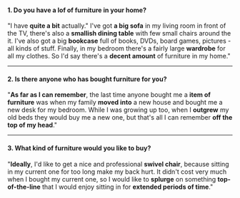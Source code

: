 #### 1. Do you have a lof of furniture in your home?
"I have **quite a bit** actually." I've got **a big sofa** in my living room in front of the TV, there's also a **smallish dining table** with few small chairs around the it. I've also got a big **bookcase** full of books, DVDs, board games, pictures - all kinds of stuff. Finally, in my bedroom there's a fairly large **wardrobe** for all my clothes. So I'd say there's a **decent amount** of furniture in my home."

---
#### 2. Is there anyone who has bought furniture for you?
"**As far as I can remember**, the last time anyone bought me a **item of furniture** was when my family **moved into** a new house and bought me a new desk for my bedroom. While I was growing up too, when I **outgrew** my old beds they would buy me a new one, but that's all I can remember **off the top of my head**."

---
#### 3. What kind of furniture would you like to buy?
"**Ideally**, I'd like to get a nice and professional **swivel chair**, because sitting in my current one for too long make my back hurt. It didn't cost very much when I bought my current one, so I would like to **splurge** on something **top-of-the-line** that I would enjoy sitting in for **extended periods of time**."